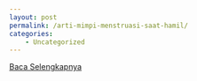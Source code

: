 ```yaml
---
layout: post
permalink: /arti-mimpi-menstruasi-saat-hamil/
categories:
    - Uncategorized
---
```


[Baca Selengkapnya](/02)